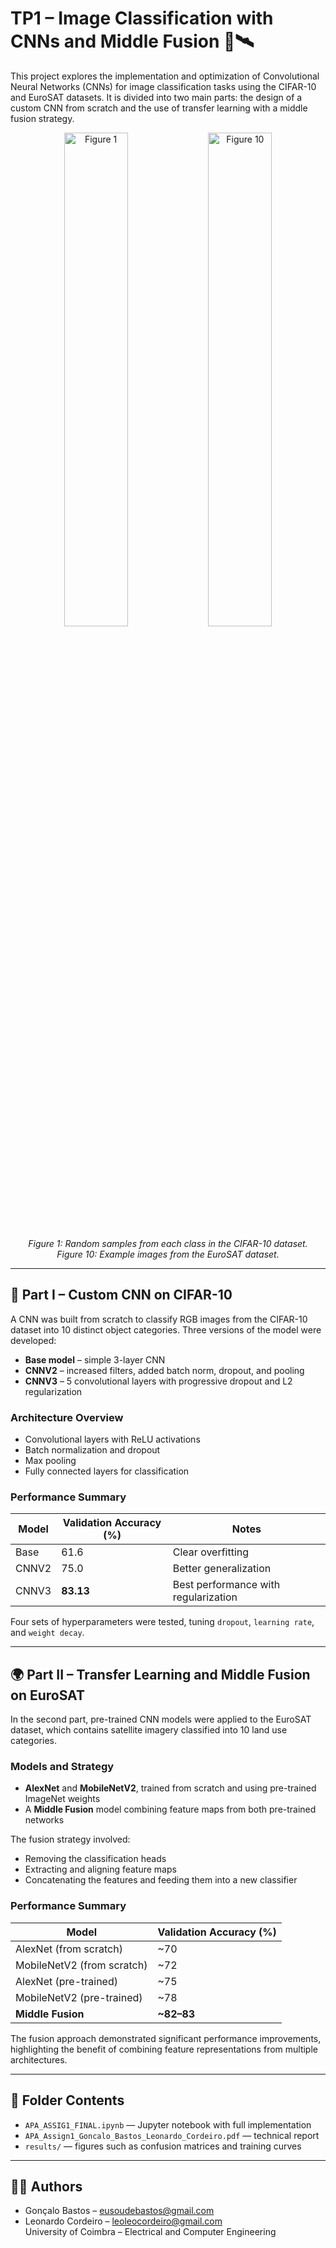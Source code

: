 # TP1 – Image Classification with CNNs and Middle Fusion 🧠🛰️

This project explores the implementation and optimization of Convolutional Neural Networks (CNNs) for image classification tasks using the CIFAR-10 and EuroSAT datasets. It is divided into two main parts: the design of a custom CNN from scratch and the use of transfer learning with a middle fusion strategy.

<p align="center">
  <img src="https://github.com/user-attachments/assets/aa2819d5-6613-46b7-abfb-1ec4fd17fd35" alt="Figure 1" width="45%">
  <img src="https://github.com/user-attachments/assets/c2faa1ef-7454-4952-b0bf-12cfcc215c49" alt="Figure 10" width="45%">
</p>

<p align="center">
  <em>Figure 1: Random samples from each class in the CIFAR-10 dataset.</em><br>
  <em>Figure 10: Example images from the EuroSAT dataset.</em>
</p>



---

## 🧩 Part I – Custom CNN on CIFAR-10

A CNN was built from scratch to classify RGB images from the CIFAR-10 dataset into 10 distinct object categories. Three versions of the model were developed:

- **Base model** – simple 3-layer CNN
- **CNNV2** – increased filters, added batch norm, dropout, and pooling
- **CNNV3** – 5 convolutional layers with progressive dropout and L2 regularization

### Architecture Overview

- Convolutional layers with ReLU activations  
- Batch normalization and dropout  
- Max pooling  
- Fully connected layers for classification  

### Performance Summary

| Model   | Validation Accuracy (%) | Notes                              |
|---------|--------------------------|-------------------------------------|
| Base    | 61.6                     | Clear overfitting                   |
| CNNV2   | 75.0                     | Better generalization               |
| CNNV3   | **83.13**                | Best performance with regularization |

Four sets of hyperparameters were tested, tuning `dropout`, `learning rate`, and `weight decay`.

---

## 🌍 Part II – Transfer Learning and Middle Fusion on EuroSAT

In the second part, pre-trained CNN models were applied to the EuroSAT dataset, which contains satellite imagery classified into 10 land use categories.

### Models and Strategy

- **AlexNet** and **MobileNetV2**, trained from scratch and using pre-trained ImageNet weights
- A **Middle Fusion** model combining feature maps from both pre-trained networks

The fusion strategy involved:

- Removing the classification heads  
- Extracting and aligning feature maps  
- Concatenating the features and feeding them into a new classifier  

### Performance Summary

| Model                     | Validation Accuracy (%) |
|---------------------------|--------------------------|
| AlexNet (from scratch)    | ~70                      |
| MobileNetV2 (from scratch)| ~72                      |
| AlexNet (pre-trained)     | ~75                      |
| MobileNetV2 (pre-trained) | ~78                      |
| **Middle Fusion**         | **~82–83**                |

The fusion approach demonstrated significant performance improvements, highlighting the benefit of combining feature representations from multiple architectures.

---

## 📁 Folder Contents

- `APA_ASSIG1_FINAL.ipynb` — Jupyter notebook with full implementation  
- `APA_Assign1_Goncalo_Bastos_Leonardo_Cordeiro.pdf` — technical report  
- `results/` — figures such as confusion matrices and training curves  

---

## 👨‍💻 Authors

- Gonçalo Bastos – eusoudebastos@gmail.com  
- Leonardo Cordeiro – leoleocordeiro@gmail.com  
University of Coimbra – Electrical and Computer Engineering
